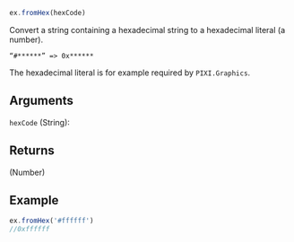 ```js
ex.fromHex(hexCode)
```

Convert a string containing a hexadecimal string to a hexadecimal literal (a number).

`“#******” => 0x******`

The hexadecimal literal is for example required by `PIXI.Graphics`.

## Arguments

`hexCode` (String):

## Returns

(Number)

## Example

```js
ex.fromHex('#ffffff')
//0xffffff
```
